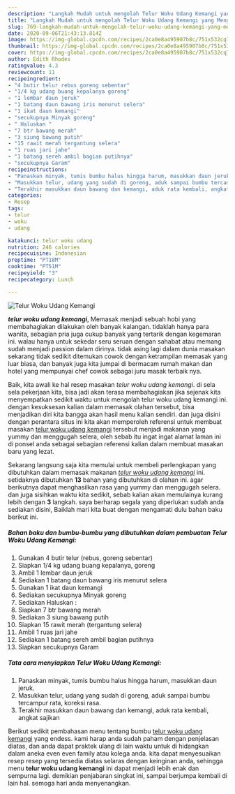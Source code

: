 ```yaml
---
description: "Langkah Mudah untuk mengolah Telur Woku Udang Kemangi yang Menggugah Selera"
title: "Langkah Mudah untuk mengolah Telur Woku Udang Kemangi yang Menggugah Selera"
slug: 769-langkah-mudah-untuk-mengolah-telur-woku-udang-kemangi-yang-menggugah-selera
date: 2020-09-06T21:43:13.814Z
image: https://img-global.cpcdn.com/recipes/2ca0e8a495907b8c/751x532cq70/telur-woku-udang-kemangi-foto-resep-utama.jpg
thumbnail: https://img-global.cpcdn.com/recipes/2ca0e8a495907b8c/751x532cq70/telur-woku-udang-kemangi-foto-resep-utama.jpg
cover: https://img-global.cpcdn.com/recipes/2ca0e8a495907b8c/751x532cq70/telur-woku-udang-kemangi-foto-resep-utama.jpg
author: Edith Rhodes
ratingvalue: 4.3
reviewcount: 11
recipeingredient:
- "4 butir telur rebus goreng sebentar"
- "1/4 kg udang buang kepalanya goreng"
- "1 lembar daun jeruk"
- "1 batang daun bawang iris menurut selera"
- "1 ikat daun kemangi"
- "secukupnya Minyak goreng"
- " Haluskan "
- "7 btr bawang merah"
- "3 siung bawang putih"
- "15 rawit merah tergantung selera"
- "1 ruas jari jahe"
- "1 batang sereh ambil bagian putihnya"
- "secukupnya Garam"
recipeinstructions:
- "Panaskan minyak, tumis bumbu halus hingga harum, masukkan daun jeruk."
- "Masukkan telur, udang yang sudah di goreng, aduk sampai bumbu tercampur rata, koreksi rasa."
- "Terakhir masukkan daun bawang dan kemangi, aduk rata kembali, angkat sajikan"
categories:
- Resep
tags:
- telur
- woku
- udang

katakunci: telur woku udang 
nutrition: 246 calories
recipecuisine: Indonesian
preptime: "PT18M"
cooktime: "PT51M"
recipeyield: "3"
recipecategory: Lunch

---
```



![Telur Woku Udang Kemangi](https://img-global.cpcdn.com/recipes/2ca0e8a495907b8c/751x532cq70/telur-woku-udang-kemangi-foto-resep-utama.jpg)

<b><i>telur woku udang kemangi</i></b>, Memasak menjadi sebuah hobi yang membahagiakan dilakukan oleh banyak kalangan. tidaklah hanya para wanita, sebagian pria juga cukup banyak yang tertarik dengan kegemaran ini. walau hanya untuk sekedar seru seruan dengan sahabat atau memang sudah menjadi passion dalam dirinya. tidak asing lagi dalam dunia masakan sekarang tidak sedikit ditemukan cowok dengan ketrampilan memasak yang luar biasa, dan banyak juga kita jumpai di bermacam rumah makan dan hotel yang mempunyai chef cowok sebagai juru masak terbaik nya.



Baik, kita awali ke hal resep masakan <i>telur woku udang kemangi</i>. di sela sela pekerjaan kita, bisa jadi akan terasa membahagiakan jika sejenak kita menyempatkan sedikit waktu untuk mengolah telur woku udang kemangi ini. dengan kesuksesan kalian dalam memasak olahan tersebut, bisa menjadikan diri kita bangga akan hasil menu kalian sendiri. dan juga disini dengan perantara situs ini kita akan memperoleh referensi untuk membuat masakan <u>telur woku udang kemangi</u> tersebut menjadi makanan yang yummy dan menggugah selera, oleh sebab itu ingat ingat alamat laman ini di ponsel anda sebagai sebagian referensi kalian dalam membuat masakan baru yang lezat.


Sekarang langsung saja kita memulai untuk membeli perlengkapan yang dibutuhkan dalam memasak makanan <u><i>telur woku udang kemangi</i></u> ini. setidaknya dibutuhkan <b>13</b> bahan yang dibutuhkan di olahan ini. agar berikutnya dapat menghasilkan rasa yang yummy dan menggugah selera. dan juga sisihkan waktu kita sedikit, sebab kalian akan memulainya kurang lebih dengan <b>3</b> langkah. saya berharap segala yang diperlukan sudah anda sediakan disini, Baiklah mari kita buat dengan mengamati dulu bahan baku berikut ini.

<!--inarticleads1-->

##### Bahan baku dan bumbu-bumbu yang dibutuhkan dalam pembuatan Telur Woku Udang Kemangi:

1. Gunakan 4 butir telur (rebus, goreng sebentar)
1. Siapkan 1/4 kg udang buang kepalanya, goreng
1. Ambil 1 lembar daun jeruk
1. Sediakan 1 batang daun bawang iris menurut selera
1. Gunakan 1 ikat daun kemangi
1. Sediakan secukupnya Minyak goreng
1. Sediakan  Haluskan :
1. Siapkan 7 btr bawang merah
1. Sediakan 3 siung bawang putih
1. Siapkan 15 rawit merah (tergantung selera)
1. Ambil 1 ruas jari jahe
1. Sediakan 1 batang sereh ambil bagian putihnya
1. Siapkan secukupnya Garam




<!--inarticleads2-->

##### Tata cara menyiapkan Telur Woku Udang Kemangi:

1. Panaskan minyak, tumis bumbu halus hingga harum, masukkan daun jeruk.
1. Masukkan telur, udang yang sudah di goreng, aduk sampai bumbu tercampur rata, koreksi rasa.
1. Terakhir masukkan daun bawang dan kemangi, aduk rata kembali, angkat sajikan




Berikut sedikit pembahasan menu tentang bumbu <u>telur woku udang kemangi</u> yang endess. kami harap anda sudah paham dengan penjelasan diatas, dan anda dapat praktek ulang di lain waktu untuk di hidangkan dalam aneka even even family atau kolega anda. kita dapat menyesuaikan resep resep yang tersedia diatas selaras dengan keinginan anda, sehingga menu <b>telur woku udang kemangi</b> ini dapat menjadi lebih enak dan sempurna lagi. demikian penjabaran singkat ini, sampai berjumpa kembali di lain hal. semoga hari anda menyenangkan.
